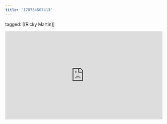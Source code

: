```yaml
---
title: '170754507413'
---
```

tagged: [[Ricky Martin]]
<iframe allow="accelerometer; autoplay; clipboard-write; encrypted-media; gyroscope; picture-in-picture" allowfullscreen="" frameborder="0" height="281" id="youtube_iframe" src="https://www.youtube.com/embed/A5W2nw_s-EM?feature=oembed&amp;enablejsapi=1&amp;origin=https://safe.txmblr.com&amp;wmode=opaque" width="500"></iframe>